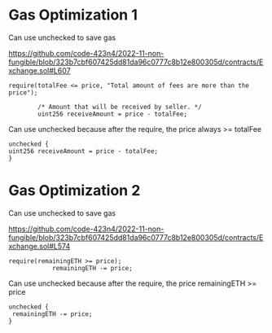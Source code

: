 # Gas Optimization 1 
Can use unchecked to save gas 

https://github.com/code-423n4/2022-11-non-fungible/blob/323b7cbf607425dd81da96c0777c8b12e800305d/contracts/Exchange.sol#L607
```
require(totalFee <= price, "Total amount of fees are more than the price");

        /* Amount that will be received by seller. */
        uint256 receiveAmount = price - totalFee;

```

Can use unchecked because after the require, the price always >= totalFee 

```
unchecked {
uint256 receiveAmount = price - totalFee;
}

```
# Gas Optimization 2 
Can use unchecked to save gas 

https://github.com/code-423n4/2022-11-non-fungible/blob/323b7cbf607425dd81da96c0777c8b12e800305d/contracts/Exchange.sol#L574
```
require(remainingETH >= price);
            remainingETH -= price;
```

Can use unchecked because after the require, the price remainingETH >= price

```
unchecked {
 remainingETH -= price;
}

```


